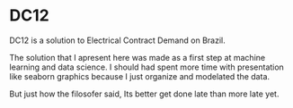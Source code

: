 # DC12
DC12 is a solution to Electrical Contract Demand on Brazil.

The solution that I apresent here was made as a first step at machine learning and data science.
I should had spent more time with presentation like seaborn graphics because I just organize and modelated the data.


But just how the filosofer said, Its better get done late than more late yet.
